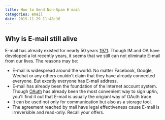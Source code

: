 ```yaml
---
title: How to Send Non-Spam E-mail
categories: email
date: 2019-11-29 11:48:16
---
```


## Why is E-mail still alive
E-mail has already existed for nearly 50 years [1971](https://blog.cloudflare.com/the-history-of-email/). Though IM and OA have developed a lot recently years, it seems that we still can not eliminate E-mail from our lives. The reasons may be:
- E-mail is widespread around the world. No matter Facebook, Google, Wechat or any others couldn't claim that they have already connected everyone. But excatly everyone has E-mail address.
- E-mail has already been the foundation of the Internet account system. Though [OAuth](https://rony13.github.io/2019/11/28/oauth2/) has already been the most convenient way to sign up/in, you'll find it out that E-mail is usually the origianl way of OAuth trace.
- It can be used not only for communication but also as a storage tool.
- The agreement reached by mail have legal effectiveness cause E-mail is irreversible and read-only. Recall your offers.


